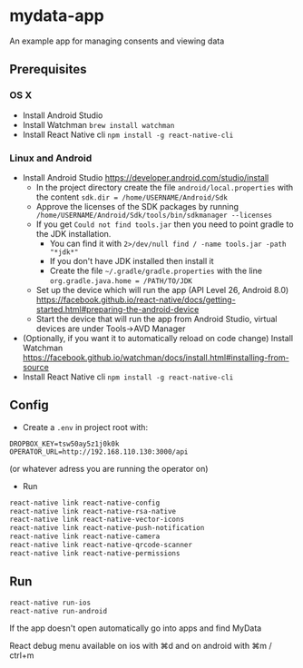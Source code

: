 # mydata-app
An example app for managing consents and viewing data

## Prerequisites

### OS X
* Install Android Studio
* Install Watchman `brew install watchman`
* Install React Native cli `npm install -g react-native-cli`

### Linux and Android
* Install Android Studio https://developer.android.com/studio/install
  * In the project directory create the file `android/local.properties` with the content `sdk.dir = /home/USERNAME/Android/Sdk`
  * Approve the licenses of the SDK packages by running ` /home/USERNAME/Android/Sdk/tools/bin/sdkmanager --licenses`
  * If you get `Could not find tools.jar` then you need to point gradle to the JDK installation.
    * You can find it with `2>/dev/null find / -name tools.jar -path "*jdk*"`
    * If you don't have JDK installed then install it
    * Create the file `~/.gradle/gradle.properties` with the line `org.gradle.java.home = /PATH/TO/JDK`
  * Set up the device which will run the app (API Level 26, Android 8.0) https://facebook.github.io/react-native/docs/getting-started.html#preparing-the-android-device
  * Start the device that will run the app from Android Studio, virtual devices are under Tools->AVD Manager
* (Optionally, if you want it to automatically reload on code change) Install Watchman https://facebook.github.io/watchman/docs/install.html#installing-from-source
* Install React Native cli `npm install -g react-native-cli`

## Config
* Create a `.env` in project root with:

```
DROPBOX_KEY=tsw50ay5z1j0k0k
OPERATOR_URL=http://192.168.110.130:3000/api
```

(or whatever adress you are running the operator on)
* Run
```bash
react-native link react-native-config
react-native link react-native-rsa-native
react-native link react-native-vector-icons
react-native link react-native-push-notification
react-native link react-native-camera
react-native link react-native-qrcode-scanner
react-native link react-native-permissions
```

## Run
```bash
react-native run-ios
react-native run-android
```
If the app doesn't open automatically go into apps and find MyData

React debug menu available on ios with ⌘d and on android with ⌘m / ctrl+m
